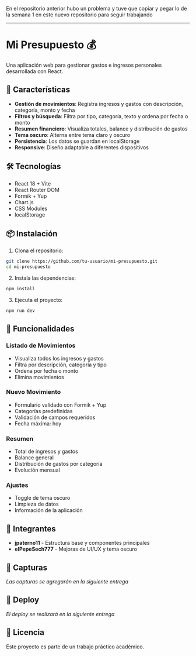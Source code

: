 En el repositorio anterior hubo un problema y tuve que copiar y pegar lo de la semana 1 en este nuevo repositorio para seguir trabajando

-------------------------------------------------------------------------------------------------------------------------------------------------------------------------------------------------------------------------------------------

# Mi Presupuesto 💰

Una aplicación web para gestionar gastos e ingresos personales desarrollada con React.

## 🚀 Características

- **Gestión de movimientos**: Registra ingresos y gastos con descripción, categoría, monto y fecha
- **Filtros y búsqueda**: Filtra por tipo, categoría, texto y ordena por fecha o monto
- **Resumen financiero**: Visualiza totales, balance y distribución de gastos
- **Tema oscuro**: Alterna entre tema claro y oscuro
- **Persistencia**: Los datos se guardan en localStorage
- **Responsive**: Diseño adaptable a diferentes dispositivos

## 🛠️ Tecnologías

- React 18 + Vite
- React Router DOM
- Formik + Yup
- Chart.js
- CSS Modules
- localStorage

## 📦 Instalación

1. Clona el repositorio:
```bash
git clone https://github.com/tu-usuario/mi-presupuesto.git
cd mi-presupuesto
```

2. Instala las dependencias:
```bash
npm install
```

3. Ejecuta el proyecto:
```bash
npm run dev
```

## 🎯 Funcionalidades

### Listado de Movimientos
- Visualiza todos los ingresos y gastos
- Filtra por descripción, categoría y tipo
- Ordena por fecha o monto
- Elimina movimientos

### Nuevo Movimiento
- Formulario validado con Formik + Yup
- Categorías predefinidas
- Validación de campos requeridos
- Fecha máxima: hoy

### Resumen
- Total de ingresos y gastos
- Balance general
- Distribución de gastos por categoría
- Evolución mensual

### Ajustes
- Toggle de tema oscuro
- Limpieza de datos
- Información de la aplicación

## 👥 Integrantes

- **jpaterno11** - Estructura base y componentes principales
- **elPepeSech777** - Mejoras de UI/UX y tema oscuro

## 📱 Capturas

*Las capturas se agregarán en la siguiente entrega*

## 🚀 Deploy

*El deploy se realizará en la siguiente entrega*

## 📝 Licencia

Este proyecto es parte de un trabajo práctico académico.
